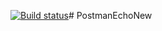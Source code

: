 [![Build status](https://ci.appveyor.com/api/projects/status/d480owe9h9uxmg77/branch/main?svg=true)](https://ci.appveyor.com/project/Maratars/postmanechonew/branch/main)# PostmanEchoNew
